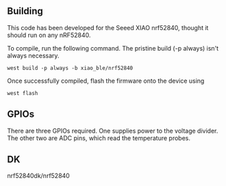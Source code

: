 ## Building 

This code has been developed for the Seeed XIAO nrf52840, thought it should run on any nRF52840. 

To compile, run the following command. The pristine build (-p always) isn't always necessary.

```
west build -p always -b xiao_ble/nrf52840
```

Once successfully compiled, flash the firmware onto the device using

```
west flash
```

## GPIOs

There are three GPIOs required. One supplies power to the voltage divider. The other two are ADC pins, which read the temperature probes.

## DK
nrf52840dk/nrf52840